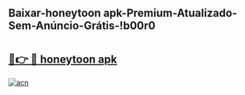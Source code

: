 
## Baixar-honeytoon apk-Premium-Atualizado-Sem-Anúncio-Grátis-!b00r0

# <h2><a href="https://andorid.site?title=honeytoon_apk&ref=27">🔗👉 🔴 honeytoon apk</a></h2>

[![acn](https://github.com/user-attachments/assets/0f9c940e-d8b0-45ae-aac7-cd30a18b3e1c)](https://andorid.site?title=honeytoon_apk&ref=27)

